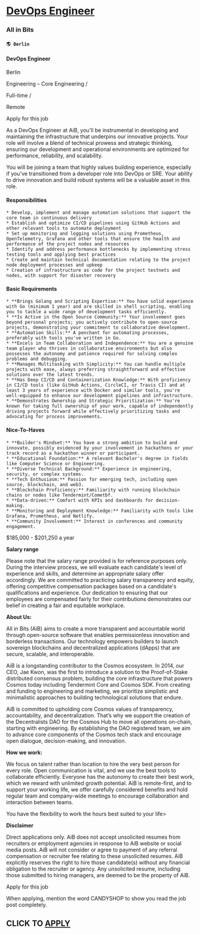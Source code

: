 # [DevOps Engineer](https://www.remotewlb.com/apply/devops-engineer-79095)  
### All in Bits  
#### `🌎 Berlin`  

#### DevOps Engineer

Berlin

Engineering – Core Engineering /

Full-time /

Remote

Apply for this job

As a DevOps Engineer at AiB, you'll be instrumental in developing and maintaining the infrastructure that underpins our innovative projects. Your role will involve a blend of technical prowess and strategic thinking, ensuring our development and operational environments are optimized for performance, reliability, and scalability.

You will be joining a team that highly values building experience, especially if you've transitioned from a developer role into DevOps or SRE. Your ability to drive innovation and build robust systems will be a valuable asset in this role.

#### Responsibilities

    * Develop, implement and manage automation solutions that support the core team in continuous delivery
    * Establish and optimize CI/CD pipelines using GitHub Actions and other relevant tools to automate deployment
    * Set up monitoring and logging solutions using Prometheus, OpenTelemetry, Grafana and other tools that ensure the health and performance of the project nodes and resources
    * Identify and address performance bottlenecks by implementing stress testing tools and applying best practices
    * Create and maintain technical documentation relating to the project node deployment processes and upkeep
    * Creation of infrastructure as code for the project testnets and nodes, with support for disaster recovery

#### Basic Requirements

    * **Brings Golang and Scripting Expertise:** You have solid experience with Go (minimum 1 year) and are skilled in shell scripting, enabling you to tackle a wide range of development tasks efficiently.
    * **Is Active in the Open Source Community:** Your involvement goes beyond personal projects; you actively contribute to open-source projects, demonstrating your commitment to collaborative development.
    * **Automation Skills:** A penchant for automating processes, preferably with tools you've written in Go.
    * **Excels in Team Collaboration and Independence:** You are a genuine team player who thrives in collaborative environments but also possesses the autonomy and patience required for solving complex problems and debugging.
    * **Manages Multitasking with Simplicity:** You can handle multiple projects with ease, always preferring straightforward and effective solutions over the latest trends.
    * **Has Deep CI/CD and Containerization Knowledge:** With proficiency in CI/CD tools (like GitHub Actions, CircleCI, or Travis CI) and at least 3 years of experience with Docker and similar tools, you're well-equipped to enhance our development pipelines and infrastructure.
    * **Demonstrates Ownership and Strategic Prioritization:** You're known for taking full ownership of your work, capable of independently driving projects forward while effectively prioritizing tasks and advocating for process improvements.

#### Nice-To-Haves

    * **Builder's Mindset:** You have a strong ambition to build and innovate, possibly evidenced by your involvement in hackathons or your track record as a hackathon winner or participant.
    * **Educational Foundation:** A relevant Bachelor's degree in fields like Computer Science or Engineering.
    * **Diverse Technical Background:** Experience in engineering, security, or complex systems.
    * **Tech Enthusiasm:** Passion for emerging tech, including open source, blockchain, and web3.
    * **Blockchain Proficiency:** Familiarity with running blockchain chains or nodes like Tendermint/Cometbf.
    * **Data-driven:** Comfort with KPIs and dashboards for decision-making.
    * **Monitoring and Deployment Knowledge:** Familiarity with tools like Grafana, Prometheus, and Netlify.
    * **Community Involvement:** Interest in conferences and community engagement.

$185,000 - $201,250 a year

**Salary range**

Please note that the salary range provided is for reference purposes only. During the interview process, we will evaluate each candidate's level of experience and skills, and determine an appropriate salary offer accordingly. We are committed to practicing salary transparency and equity, offering competitive compensation packages based on a candidate's qualifications and experience. Our dedication to ensuring that our employees are compensated fairly for their contributions demonstrates our belief in creating a fair and equitable workplace.

  

  

**About Us:**

  

All in Bits (AiB) aims to create a more transparent and accountable world through open-source software that enables permissionless innovation and borderless transactions. Our technology empowers builders to launch sovereign blockchains and decentralized applications (dApps) that are secure, scalable, and interoperable.

  

AiB is a longstanding contributor to the Cosmos ecosystem. In 2014, our CEO, Jae Kwon, was the first to introduce a solution to the Proof-of-Stake distributed consensus problem, building the core infrastructure that powers Cosmos today including Tendermint Core and Cosmos SDK. From creating and funding to engineering and marketing, we prioritize simplistic and minimalistic approaches to building technological solutions that endure.

  

AiB is committed to upholding core Cosmos values of transparency, accountability, and decentralization. That’s why we support the creation of the Decentralists DAO for the Cosmos Hub to move all operations on-chain, starting with engineering. By establishing the DAO registered team, we aim to advance core components of the Cosmos tech stack and encourage open dialogue, decision-making, and innovation.

  

**How we work:**

  

We focus on talent rather than location to hire the very best person for every role. Open communication is vital, and we use the best tools to collaborate efficiently. Everyone has the autonomy to create their best work, which we reward with unlimited growth potential. AiB is remote-first, and to support your working life, we offer carefully considered benefits and hold regular team and company-wide meetings to encourage collaboration and interaction between teams.

  

You have the flexibility to work the hours best suited to your life>

  

  

**Disclaimer**

  

Direct applications only. AiB does not accept unsolicited resumes from recruiters or employment agencies in response to AiB website or social media posts. AiB will not consider or agree to payment of any referral compensation or recruiter fee relating to these unsolicited resumes. AiB explicitly reserves the right to hire those candidate(s) without any financial obligation to the recruiter or agency. Any unsolicited resume, including those submitted to hiring managers, are deemed to be the property of AiB.

Apply for this job

When applying, mention the word CANDYSHOP to show you read the job post completely.  
## CLICK TO [APPLY](https://www.remotewlb.com/apply/devops-engineer-79095)


